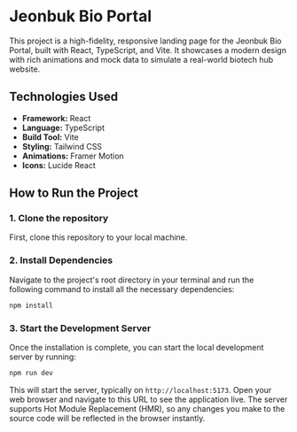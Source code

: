 # Jeonbuk Bio Portal

This project is a high-fidelity, responsive landing page for the Jeonbuk Bio Portal, built with React, TypeScript, and Vite. It showcases a modern design with rich animations and mock data to simulate a real-world biotech hub website.

## Technologies Used

- **Framework:** React
- **Language:** TypeScript
- **Build Tool:** Vite
- **Styling:** Tailwind CSS
- **Animations:** Framer Motion
- **Icons:** Lucide React

## How to Run the Project

### 1. Clone the repository

First, clone this repository to your local machine.

### 2. Install Dependencies

Navigate to the project's root directory in your terminal and run the following command to install all the necessary dependencies:

```bash
npm install
```

### 3. Start the Development Server

Once the installation is complete, you can start the local development server by running:

```bash
npm run dev
```

This will start the server, typically on `http://localhost:5173`. Open your web browser and navigate to this URL to see the application live. The server supports Hot Module Replacement (HMR), so any changes you make to the source code will be reflected in the browser instantly.
